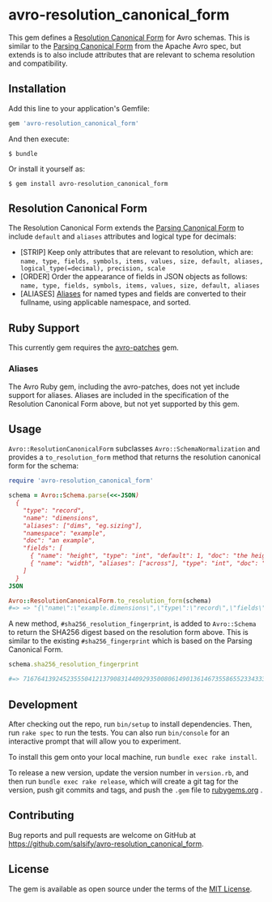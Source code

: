 # avro-resolution_canonical_form

This gem defines a [Resolution Canonical Form](#resolution_canonical_form) for Avro schemas.
This is similar to the [Parsing Canonical Form](http://avro.apache.org/docs/1.8.1/spec.html#Parsing+Canonical+Form+for+Schemas)
from the Apache Avro spec, but extends is to also include attributes that are
relevant to schema resolution and compatibility.

## Installation

Add this line to your application's Gemfile:

```ruby
gem 'avro-resolution_canonical_form'
```

And then execute:

    $ bundle

Or install it yourself as:

    $ gem install avro-resolution_canonical_form

## Resolution Canonical Form

The Resolution Canonical Form extends the [Parsing Canonical Form](http://avro.apache.org/docs/1.10.0/spec.html#Parsing+Canonical+Form+for+Schemas)
to include `default` and `aliases` attributes and logical type for decimals:

* [STRIP] Keep only attributes that are relevant to resolution, which are:
  `name, type, fields, symbols, items, values, size, default, aliases, logical_type(=decimal), precision, scale`
* [ORDER] Order the appearance of fields in JSON objects as follows:
  `name, type, fields, symbols, items, values, size, default, aliases`
* [ALIASES] [Aliases](http://avro.apache.org/docs/1.10.0/spec.html#Aliases) for
  named types and fields are converted to their fullname, using applicable
  namespace, and sorted.

## Ruby Support

This currently gem requires the [avro-patches](https://github.com/salsify/avro-patches)
gem.

### Aliases

The Avro Ruby gem, including the avro-patches, does not yet include support
for aliases. Aliases are included in the specification of the Resolution Canonical
Form above, but not yet supported by this gem.

## Usage

`Avro::ResolutionCanonicalForm` subclasses `Avro::SchemaNormalization`
and provides a `to_resolution_form` method that returns the resolution canonical
form for the schema:

```ruby
require 'avro-resolution_canonical_form'

schema = Avro::Schema.parse(<<-JSON)
  {
    "type": "record",
    "name": "dimensions",
    "aliases": ["dims", "eg.sizing"],
    "namespace": "example",
    "doc": "an example",
    "fields": [
      { "name": "height", "type": "int", "default": 1, "doc": "the height" },
      { "name": "width", "aliases": ["across"], "type": "int", "doc": "the width" }
    ]
  }
JSON

Avro::ResolutionCanonicalForm.to_resolution_form(schema)
#=> => "{\"name\":\"example.dimensions\",\"type\":\"record\",\"fields\":[{\"name\":\"height\",\"type\":\"int\",\"default\":1},{\"name\":\"width\",\"type\":\"int\",\"aliases\":[\"across\"]}],\"aliases\":[\"eg.sizing\",\"example.dims\"]}"
```

A new method, `#sha256_resolution_fingerprint`, is added to `Avro::Schema` to
return the SHA256 digest based on the resolution form above. This is similar to
the existing `#sha256_fingerprint` which is based on the Parsing Canonical Form.

```ruby
schema.sha256_resolution_fingerprint

#=> 71676413924523555041213790831440929350080614901361467355865523343334332562796
```

## Development

After checking out the repo, run `bin/setup` to install dependencies. Then,
run `rake spec` to run the tests. You can also run `bin/console` for an
interactive prompt that will allow you to experiment.

To install this gem onto your local machine, run `bundle exec rake install`. 

To release a new version, update the version number in `version.rb`, and then
run `bundle exec rake release`, which will create a git tag for the version,
push git commits and tags, and push the `.gem` file to
[rubygems.org](https://rubygems.org)
.

## Contributing

Bug reports and pull requests are welcome on GitHub at
https://github.com/salsify/avro-resolution_canonical_form.

## License

The gem is available as open source under the terms of the
[MIT License](http://opensource.org/licenses/MIT).


